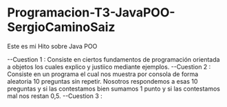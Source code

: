 # Programacion-T3-JavaPOO-SergioCaminoSaiz
Este es mi Hito sobre Java POO

--Cuestion 1 : Consiste en ciertos fundamentos de programación orientada a objetos los cuales explico y justiico mediante ejemplos.
--Cuestion 2 : Consiste en un programa el cual nos muestra por consola de forma aleatoria 10 preguntas sin repetir. Nosotros respondemos a esas 10 preguntas y si las contestamos bien sumamos 1 punto y si las contestamos mal nos restan 0,5. 
--Cuestion 3 : 
